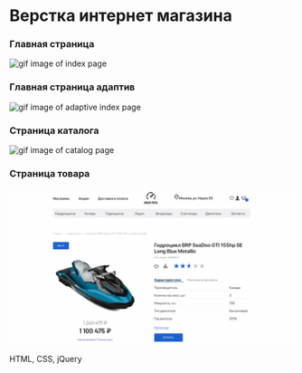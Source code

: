 # Верстка интернет магазина


### Главная страница

![gif image of index page](https://github.com/moshonskiy/shop-layout/blob/master/markdown/img/index.gif "Index page")


### Главная страница адаптив

![gif image of adaptive index page](https://github.com/moshonskiy/shop-layout/blob/master/markdown/img/index-adaptive.gif "Index page adaptive")


### Страница каталога

![gif image of catalog page](https://github.com/moshonskiy/shop-layout/blob/master/markdown/img/catalog.gif "Catalog page")


### Страница товара

![gif image of product page](https://github.com/moshonskiy/shop-layout/blob/master/markdown/img/product-page.gif "Product page")


HTML, CSS, jQuery
